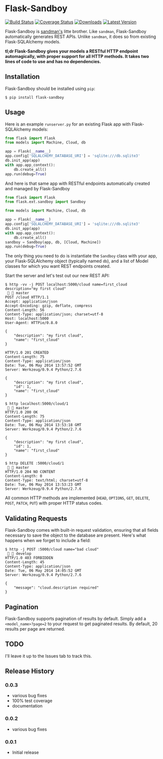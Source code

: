# Flask-Sandboy

[![Build Status](https://travis-ci.org/jeffknupp/flask_sandboy.svg?branch=develop)](https://travis-ci.org/jeffknupp/flask_sandboy)
[![Coverage Status](https://coveralls.io/repos/jeffknupp/flask_sandboy/badge.png)](https://coveralls.io/r/jeffknupp/flask_sandboy)
[![Downloads](https://img.shields.io/pypi/dm/flask_sandboy.svg)](https://pypi.python.org/pypi/flask_sandboy/)
[![Latest Version](https://img.shields.io/pypi/v/flask_sandboy.svg)](https://pypi.python.org/pypi/flask_sandboy/)

Flask-Sandboy is [sandman's](http://www.github.com/jeffknupp/sandman) litte
brother. Like `sandman`, Flask-Sandboy automatically generates REST APIs. Unlike
`sandman`, it does so from existing Flask-SQLAlchemy models.

**tl;dr Flask-Sandboy gives your models a RESTful HTTP endpoint automagically, with proper support for all HTTP methods. It takes two lines of code to use and has no dependencies.**

## Installation

Flask-Sandboy should be installed using `pip`:

```shell
$ pip install flask-sandboy
```

## Usage

Here is an example `runserver.py` for an existing Flask app with Flask-SQLAlchemy models:

```python
from flask import Flask
from models import Machine, Cloud, db

app = Flask(__name__)
app.config['SQLALCHEMY_DATABASE_URI'] = 'sqlite:///db.sqlite3'
db.init_app(app)
with app.app_context():
    db.create_all()
app.run(debug=True)
```

And here is that same app with RESTful endpoints automatically created and managed by Flask-Sandboy

```python
from flask import Flask
from flask.ext.sandboy import Sandboy

from models import Machine, Cloud, db

app = Flask(__name__)
app.config['SQLALCHEMY_DATABASE_URI'] = 'sqlite:///db.sqlite3'
db.init_app(app)
with app.app_context():
    db.create_all()
sandboy = Sandboy(app, db, [Cloud, Machine])
app.run(debug=True)
```

The only thing you need to do is instantiate the `Sandboy` class with your app,
your Flask-SQLAlchemy object (typically named `db`), and a list of Model classes
for which you want REST endpoints created.

Start the server and let's test out our new REST API:

```shell
$ http -vv -j POST localhost:5000/cloud name=first_cloud description="my first cloud"                                                                      master
POST /cloud HTTP/1.1
Accept: application/json
Accept-Encoding: gzip, deflate, compress
Content-Length: 56
Content-Type: application/json; charset=utf-8
Host: localhost:5000
User-Agent: HTTPie/0.8.0

{
    "description": "my first cloud",
    "name": "first_cloud"
}

HTTP/1.0 201 CREATED
Content-Length: 75
Content-Type: application/json
Date: Tue, 06 May 2014 13:57:52 GMT
Server: Werkzeug/0.9.4 Python/2.7.6

{
    "description": "my first cloud",
    "id": 1,
    "name": "first_cloud"
}
```

```shell
$ http localhost:5000/cloud/1                                                                                                                                       master
HTTP/1.0 200 OK
Content-Length: 75
Content-Type: application/json
Date: Tue, 06 May 2014 13:53:18 GMT
Server: Werkzeug/0.9.4 Python/2.7.6

{
    "description": "my first cloud",
    "id": 1,
    "name": "first_cloud"
}
```

```shell
$ http DELETE :5000/cloud/1                                                                                                                                master
HTTP/1.0 204 NO CONTENT
Content-Length: 0
Content-Type: text/html; charset=utf-8
Date: Tue, 06 May 2014 13:53:23 GMT
Server: Werkzeug/0.9.4 Python/2.7.6
```

All common HTTP methods are implemented (`HEAD`, `OPTIONS`, `GET`, `DELETE`, `POST`, `PATCH`, `PUT`) with proper HTTP status codes.

## Validating Requests

Flask-Sandboy comes with built-in request validation, ensuring that all fields
necessary to save the object to the database are present. Here's what happens
when we forget to include a field:

```shell
$ http -j POST :5000/cloud name="bad cloud"                                                                                                          develop
HTTP/1.0 403 FORBIDDEN
Content-Length: 45
Content-Type: application/json
Date: Tue, 06 May 2014 14:05:52 GMT
Server: Werkzeug/0.9.4 Python/2.7.6

{
    "message": "cloud.description required"
}
```

## Pagination

Flask-Sandboy supports pagination of results by default. Simply add a `<model_name>?page=2` to your
request to get paginated results. By default, 20 results per page are returned.

## TODO

I'll leave it up to the Issues tab to track this.

## Release History

### 0.0.3
 
* various bug fixes
* 100% test coverage
* documentation

### 0.0.2
 
* various bug fixes

### 0.0.1

* Initial release
